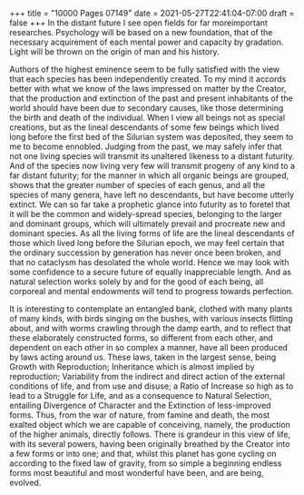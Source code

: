 +++
title = "10000 Pages 07149"
date = 2021-05-27T22:41:04-07:00
draft = false
+++
In the distant future I see open fields for far moreimportant researches. Psychology will be based on a new foundation, that of the necessary acquirement of each mental power and capacity by gradation. Light will be thrown on the origin of man and his history.

Authors of the highest eminence seem to be fully satisfied with the view that each species has been independently created. To my mind it accords better with what we know of the laws impressed on matter by the Creator, that the production and extinction of the past and present inhabitants of the world should have been due to secondary causes, like those determining the birth and death of the individual. When I view all beings not as special creations, but as the lineal descendants of some few beings which lived long before the first bed of the Silurian system was deposited, they seem to me to become ennobled. Judging from the past, we may safely infer that not one living species will transmit its unaltered likeness to a distant futurity. And of the species now living very few will transmit progeny of any kind to a far distant futurity; for the manner in which all organic beings are grouped, shows that the greater number of species of each genus, and all the species of many genera, have left no descendants, but have become utterly extinct. We can so far take a prophetic glance into futurity as to foretel that it will be the common and widely-spread species, belonging to the larger and dominant groups, which will ultimately prevail and procreate new and dominant species. As all the living forms of life are the lineal descendants of those which lived long before the Silurian epoch, we may feel certain that the ordinary succession by generation has never once been broken, and that no cataclysm has desolated the whole world. Hence we may look with some confidence to a secure future of equally inappreciable length. And as natural selection works solely by and for the good of each being, all corporeal and mental endowments will tend to progress towards perfection.

It is interesting to contemplate an entangled bank, clothed with many plants of many kinds, with birds singing on the bushes, with various insects flitting about, and with worms crawling through the damp earth, and to reflect that these elaborately constructed forms, so different from each other, and dependent on each other in so complex a manner, have all been produced by laws acting around us. These laws, taken in the largest sense, being Growth with Reproduction; Inheritance which is almost implied by reproduction; Variability from the indirect and direct action of the external conditions of life, and from use and disuse; a Ratio of Increase so high as to lead to a Struggle for Life, and as a consequence to Natural Selection, entailing Divergence of Character and the Extinction of less-improved forms. Thus, from the war of nature, from famine and death, the most exalted object which we are capable of conceiving, namely, the production of the higher animals, directly follows. There is grandeur in this view of life, with its several powers, having been originally breathed by the Creator into a few forms or into one; and that, whilst this planet has gone cycling on according to the fixed law of gravity, from so simple a beginning endless forms most beautiful and most wonderful have been, and are being, evolved.
